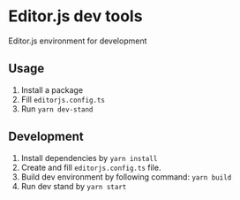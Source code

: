 # Editor.js dev tools

Editor.js environment for development

## Usage 

1. Install a package
2. Fill `editorjs.config.ts`
3. Run `yarn dev-stand`

## Development

1. Install dependencies by `yarn install`
2. Create and fill `editorjs.config.ts` file.
3. Build dev environment by following command: `yarn build`
4. Run dev stand by `yarn start`


